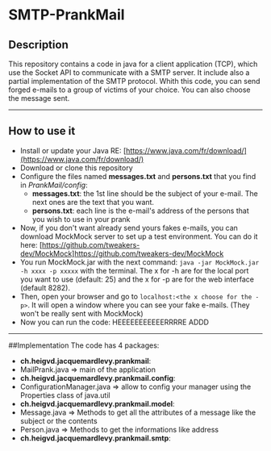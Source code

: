 # SMTP-PrankMail

## Description
This repository contains a code in java for a client application (TCP), which use the Socket API to communicate with a SMTP server.
It include also a partial implementation of the SMTP protocol.
Whith this code, you can send forged e-mails to a group of victims of your choice. You can also choose the message sent.

_____

## How to use it
* Install or update your Java RE: [https://www.java.com/fr/download/](https://www.java.com/fr/download/)
* Download or clone this repository
* Configure the files named **messages.txt** and **persons.txt** that you find in *PrankMail/config*:
  * **messages.txt**: the 1st line should be the subject of your e-mail. The next ones are the text that you want.
  * **persons.txt**: each line is the e-mail's address of the persons that you wish to use in your prank
* Now, if you don't want already send yours fakes e-mails, you can download MockMock server to set up a test environment. You can do it here: [https://github.com/tweakers-dev/MockMock]https://github.com/tweakers-dev/MockMock
* You run MockMock.jar with the next command: `java -jar MockMock.jar -h xxxx -p xxxxx` with the  terminal. The x for -h are for the local port you want to use (default: 25) and the x for -p are for the web interface (default 8282).
* Then, open your browser and go to `localhost:<the x choose for the -p>`. It will open a window where you can see your fake e-mails. (They won't be really sent with MockMock)
* Now you can run the code: HEEEEEEEEEEERRRRE ADDD

_____

##Implementation
The code has 4 packages:
* **ch.heigvd.jacquemardlevy.prankmail**: 
 * MailPrank.java => main of the application
* **ch.heigvd.jacquemardlevy.prankmail.config**:
 * ConfigurationManager.java => allow to config your manager using the Properties class of java.util
* **ch.heigvd.jacquemardlevy.prankmail.model**:
 * Message.java => Methods to get all the attributes of a message like the subject or the contents
 * Person.java => Methods to get the informations like address
* **ch.heigvd.jacquemardlevy.prankmail.smtp**:

